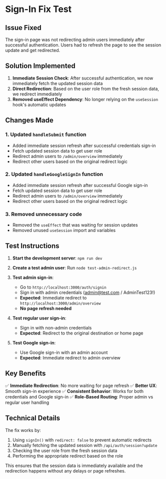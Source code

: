 # Sign-In Fix Test

## Issue Fixed
The sign-in page was not redirecting admin users immediately after successful authentication. Users had to refresh the page to see the session update and get redirected.

## Solution Implemented
1. **Immediate Session Check**: After successful authentication, we now immediately fetch the updated session data
2. **Direct Redirection**: Based on the user role from the fresh session data, we redirect immediately
3. **Removed useEffect Dependency**: No longer relying on the `useSession` hook's automatic updates

## Changes Made

### 1. Updated `handleSubmit` function
- Added immediate session refresh after successful credentials sign-in
- Fetch updated session data to get user role
- Redirect admin users to `/admin/overview` immediately
- Redirect other users based on the original redirect logic

### 2. Updated `handleGoogleSignIn` function
- Added immediate session refresh after successful Google sign-in
- Fetch updated session data to get user role
- Redirect admin users to `/admin/overview` immediately
- Redirect other users based on the original redirect logic

### 3. Removed unnecessary code
- Removed the `useEffect` that was waiting for session updates
- Removed unused `useSession` import and variables

## Test Instructions

1. **Start the development server**: `npm run dev`
2. **Create a test admin user**: Run `node test-admin-redirect.js`
3. **Test admin sign-in**:
   - Go to `http://localhost:3000/auth/signin`
   - Sign in with admin credentials (admin@test.com / AdminTest123!)
   - **Expected**: Immediate redirect to `http://localhost:3000/admin/overview`
   - **No page refresh needed**

4. **Test regular user sign-in**:
   - Sign in with non-admin credentials
   - **Expected**: Redirect to the original destination or home page

5. **Test Google sign-in**:
   - Use Google sign-in with an admin account
   - **Expected**: Immediate redirect to admin overview

## Key Benefits

✅ **Immediate Redirection**: No more waiting for page refresh
✅ **Better UX**: Smooth sign-in experience
✅ **Consistent Behavior**: Works for both credentials and Google sign-in
✅ **Role-Based Routing**: Proper admin vs regular user handling

## Technical Details

The fix works by:
1. Using `signIn()` with `redirect: false` to prevent automatic redirects
2. Manually fetching the updated session with `/api/auth/session?update`
3. Checking the user role from the fresh session data
4. Performing the appropriate redirect based on the role

This ensures that the session data is immediately available and the redirection happens without any delays or page refreshes.
